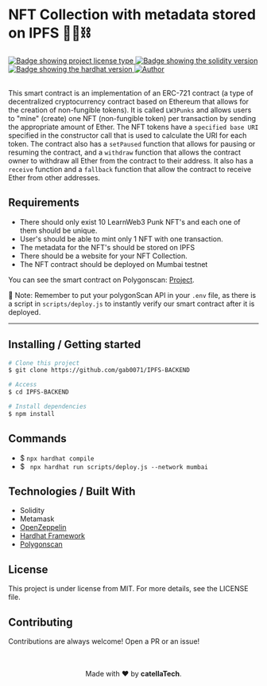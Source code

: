 <h1 aling="center">NFT Collection with metadata stored on IPFS 👷‍♂️⛓</h1>

  <a href="https://github.com/maurodesouza/profile-readme-generator/blob/master/LICENSE.md" target="_blank">
    <img alt="Badge showing project license type" src="https://img.shields.io/github/license/maurodesouza/profile-readme-generator?color=f85149">
  </a>

  <a href="#" target="_blank">
    <img src="https://img.shields.io/badge/Solidity-%5E8.0.4-363636?style=flat-square" alt="Badge showing the solidity version"/>
  </a>

  <a href="#" target="_blank">
    <img src="https://img.shields.io/badge/hardhat-2.8.4-f8fc03?style=flat-square" alt="Badge showing the hardhat version"/>
  </a>

  <a href="https://github.com/gab0071" target="_blank">
    <img alt="Author" src="https://img.shields.io/badge/made%20by-CatellaTech-blueviolet?style=flat-square">
  </a>
 

  <br>
  <br>

This smart contract is an implementation of an ERC-721 contract (a type of decentralized cryptocurrency contract based on Ethereum that allows for the creation of non-fungible tokens). It is called `LW3Punks` and allows users to "mine" (create) one NFT (non-fungible token) per transaction by sending the appropriate amount of Ether. The NFT tokens have a `specified base URI` specified in the constructor call that is used to calculate the URI for each token. The contract also has a `setPaused` function that allows for pausing or resuming the contract, and a `withdraw` function that allows the contract owner to withdraw all Ether from the contract to their address. It also has a `receive` function and a `fallback` function that allow the contract to receive Ether from other addresses.

<h2> Requirements </h2>

- There should only exist 10 LearnWeb3 Punk NFT's and each one of them should be unique.
- User's should be able to mint only 1 NFT with one transaction.
- The metadata for the NFT's should be stored on IPFS
- There should be a website for your NFT Collection.
- The NFT contract should be deployed on Mumbai testnet

You can see the smart contract on Polygonscan: <a href="https://mumbai.polygonscan.com/address/0xe4a6a7249730a9d19587c7ef67e87d11a95d193c">Project</a>.

🚨 Note: Remember to put your polygonScan API in your `.env` file, as there is a script in `scripts/deploy.js` to instantly verify our smart contract after it is deployed.

<hr>
<h2> Installing / Getting started </h2>

```bash
# Clone this project
$ git clone https://github.com/gab0071/IPFS-BACKEND

# Access
$ cd IPFS-BACKEND

# Install dependencies
$ npm install

``` 

<h2>Commands</h2>

- $ ` npx hardhat compile `
- $ ` npx hardhat run scripts/deploy.js --network mumbai`

<h2> Technologies / Built With </h2>

- Solidity
- Metamask
- <a href="https://www.npmjs.com/package/@openzeppelin/contracts"> OpenZeppelin </a>
- <a href="https://hardhat.org/">Hardhat Framework</a>
- <a href="https://polygonscan.com/login">Polygonscan</a>

<h2>License</h2>

<p>This project is under license from MIT. For more details, see the LICENSE file.</p>

<h2>Contributing</h2>
Contributions are always welcome! Open a PR or an issue!

<br>
<br>

<p align="center">
<br/>
  Made with ❤️ by <b>catellaTech</b>.
<p/>